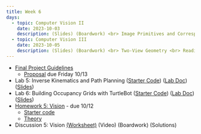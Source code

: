 ```yaml
---
title: Week 6
days:
  - topic: Computer Vision II
    date: 2023-10-03
    description: (Slides) (Boardwork) <br> Image Primitives and Correspondence <br> Reading - <a href = "https://link.springer.com/book/10.1007/978-0-387-21779-6">Textbook</a> Chapters 3, 4
  - topic: Computer Vision III
    date: 2023-10-05
    description: (Slides) (Boardwork) <br> Two-View Geometry <br> Reading - <a href = "https://link.springer.com/book/10.1007/978-0-387-21779-6">Textbook</a> 
---
```


- [Final Project Guidelines](./assets/final_proj/final_proj_guidelines.pdf)
  - [Proposal](https://www.overleaf.com/read/dncxvvqfvfnk) due Friday 10/13
- Lab 5: Inverse Kinematics and Path Planning ([Starter Code](https://github.com/ucb-ee106/106a-fa23-labs-starter/tree/main/lab5)) ([Lab Doc](./assets/labs/lab5.pdf)) ([Slides](./assets/labs/lab5_6_slides.pdf))
- Lab 6: Building Occupancy Grids with TurtleBot ([Starter Code](https://github.com/ucb-ee106/106a-fa23-labs-starter/tree/main/lab6)) ([Lab Doc](./assets/labs/lab6.pdf)) ([Slides](./assets/labs/lab5_6_slides.pdf))
- [Homework 5: Vision](./assets/homework/hw5_vision.pdf) - due 10/12
  - [Starter code](./assets/homework/hw5_starter.zip)
  - [Theory](./assets/homework/hw5_vision_theory.pdf)
- Discussion 5: Vision [(Worksheet)](./assets/discussion/disc5_vision.pdf) (Video) (Boardwork) (Solutions)

<a id="Week7"></a>
